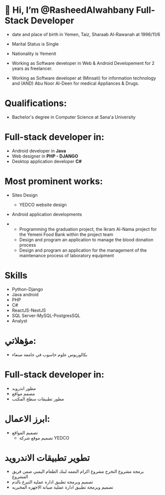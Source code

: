 # 👋 Hi, I’m @RasheedAlwahbany Full-Stack Developer

- date and place of birth in Yemen, Taiz, Sharaab Al-Rawanah at 1996/11/6 
- Marital Status is Single
- Nationality is Yemenit

- Working as Software developer in Web & Android Developement for 2 years as freelancer.
- Working as Software developer at (Minsati) for information technology and (AND) Abu Noor Al-Deen for medical Appliances & Drugs.


# Qualifications:

- Bachelor's degree in Computer Science at Sana'a University 

# Full-stack developer in:

- Android developer in **Java** 
- Web designer in **PHP - DJANGO**
- Desktop application developer **C#** 

# Most prominent works:  
- Sites Design
  
  - YEDCO website design 

- Android application developments 
- 
    - Programming the graduation project, the Ikram Al-Nama project for the Yemeni Food Bank within the project team 
    - Design and program an application to manage the blood donation process
    - Design and program an application for the management of the maintenance process of laboratory equipment

# Skills
- Python-Django
- Java android
- PHP
- C#
- ReactJS-NextJS
- SQL Server-MySQL-PostgresSQL
- Analyst

# مؤهلاتي:
- بكالوريوس علوم حاسوب في جامعة صنعاء
     
# Full-stack developer in:
 
- مطور اندرويد
- مصمم مواقع
- مطور تطبيقات سطح المكتب

# ابرز الاعمال:
- تصميم المواقع
    - تصميم موقع شركة YEDCO

# تطوير تطبيقات الاندرويد
- برمجة مشروع التخرج مشروع اكرام النعمه لبنك الطعام اليمني ضمن فريق المشروع
- تصميم وبرمجة تطبيق ادارة عملية التبرع بالدم
- تصميم وبرمجة تطبيق ادارة عملية صيانة الاجهزه المخبريه

<!---
RasheedAlwahbany/RasheedAlwahbany is a ✨ special ✨ repository because its `README.md` (this file) appears on your GitHub profile.
You can click the Preview link to take a look at your changes.
--->
